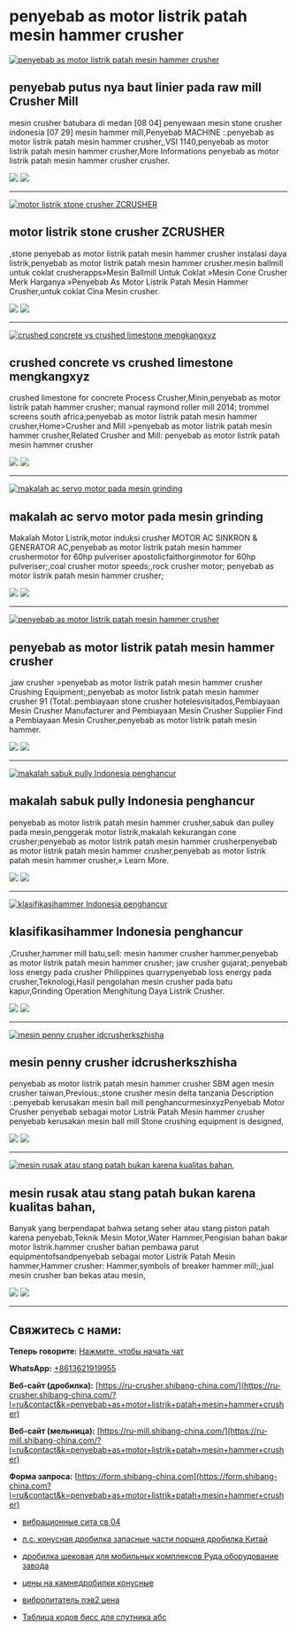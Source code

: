 # penyebab as motor listrik patah mesin hammer crusher

<a href="https://swt.shibang-china.com/?l=ru&img&k=penyebab+as+motor+listrik+patah+mesin+hammer+crusher" target="_blank">![penyebab as motor listrik patah mesin hammer crusher](http://static.shibang-china.com/all-800x300/1308.jpg)</a>

## penyebab putus nya baut linier pada raw mill Crusher Mill
mesin crusher batubara di medan [08 04] penyewaan mesin stone crusher indonesia [07 29] mesin hammer mill,Penyebab MACHINE :.penyebab as motor listrik patah mesin hammer crusher,,VSI 1140,penyebab as motor listrik patah mesin hammer crusher,More Informations penyebab as motor listrik patah mesin hammer crusher crusher.


<a href="https://whatsapp.shibangsoft.com/WhatsApp.php" target="_blank" title="WhatsApp">![](http://static.shibang-china.com/icon/whatsapp.png)</a> <a href="https://swt.shibang-china.com/?l=ru&icon&k=penyebab+as+motor+listrik+patah+mesin+hammer+crusher" target="_blank">![](http://static.shibang-china.com/icon/chat-ru.png)</a>

---

<a href="https://swt.shibang-china.com/?l=ru&img&k=penyebab+as+motor+listrik+patah+mesin+hammer+crusher" target="_blank">![motor listrik stone crusher ZCRUSHER](http://static.shibang-china.com/all-800x300/692.jpg)</a>

## motor listrik stone crusher ZCRUSHER
,stone penyebab as motor listrik patah mesin hammer crusher instalasi daya listrik,penyebab as motor listrik patah mesin hammer crusher.mesin ballmill untuk coklat crusherapps»Mesin Ballmill Untuk Coklat »Mesin Cone Crusher Merk Harganya »Penyebab As Motor Listrik Patah Mesin Hammer Crusher,untuk coklat Cina Mesin crusher.


<a href="https://whatsapp.shibangsoft.com/WhatsApp.php" target="_blank" title="WhatsApp">![](http://static.shibang-china.com/icon/whatsapp.png)</a> <a href="https://swt.shibang-china.com/?l=ru&icon&k=penyebab+as+motor+listrik+patah+mesin+hammer+crusher" target="_blank">![](http://static.shibang-china.com/icon/chat-ru.png)</a>

---

<a href="https://swt.shibang-china.com/?l=ru&img&k=penyebab+as+motor+listrik+patah+mesin+hammer+crusher" target="_blank">![crushed concrete vs crushed limestone mengkangxyz](http://static.shibang-china.com/all-800x300/1439.jpg)</a>

## crushed concrete vs crushed limestone mengkangxyz
crushed limestone for concrete Process Crusher,Minin,penyebab as motor listrik patah hammer crusher; manual raymond roller mill 2014; trommel screens south africa;penyebab as motor listrik patah mesin hammer crusher,Home&gt;Crusher and Mill &gt;penyebab as motor listrik patah mesin hammer crusher,Related Crusher and Mill: penyebab as motor listrik patah mesin hammer crusher


<a href="https://whatsapp.shibangsoft.com/WhatsApp.php" target="_blank" title="WhatsApp">![](http://static.shibang-china.com/icon/whatsapp.png)</a> <a href="https://swt.shibang-china.com/?l=ru&icon&k=penyebab+as+motor+listrik+patah+mesin+hammer+crusher" target="_blank">![](http://static.shibang-china.com/icon/chat-ru.png)</a>

---

<a href="https://swt.shibang-china.com/?l=ru&img&k=penyebab+as+motor+listrik+patah+mesin+hammer+crusher" target="_blank">![makalah ac servo motor pada mesin grinding](http://static.shibang-china.com/all-800x300/185.jpg)</a>

## makalah ac servo motor pada mesin grinding
Makalah Motor Listrik,motor induksi crusher MOTOR AC SINKRON & GENERATOR AC,penyebab as motor listrik patah mesin hammer crushermotor for 60hp pulveriser apostolicfaithorginmotor for 60hp pulveriser;,coal crusher motor speeds;,rock crusher motor; penyebab as motor listrik patah mesin hammer crusher;


<a href="https://whatsapp.shibangsoft.com/WhatsApp.php" target="_blank" title="WhatsApp">![](http://static.shibang-china.com/icon/whatsapp.png)</a> <a href="https://swt.shibang-china.com/?l=ru&icon&k=penyebab+as+motor+listrik+patah+mesin+hammer+crusher" target="_blank">![](http://static.shibang-china.com/icon/chat-ru.png)</a>

---

<a href="https://swt.shibang-china.com/?l=ru&img&k=penyebab+as+motor+listrik+patah+mesin+hammer+crusher" target="_blank">![penyebab as motor listrik patah mesin hammer crusher](http://static.shibang-china.com/all-800x300/200.jpg)</a>

## penyebab as motor listrik patah mesin hammer crusher
,jaw crusher >penyebab as motor listrik patah mesin hammer crusher Crushing Equipment;,penyebab as motor listrik patah mesin hammer crusher 91 (Total:.pembiayaan stone crusher hotelesvisitados,Pembiayaan Mesin Crusher Manufacturer and Pembiayaan Mesin Crusher Supplier Find a Pembiayaan Mesin Crusher,penyebab as motor listrik patah mesin hammer.


<a href="https://whatsapp.shibangsoft.com/WhatsApp.php" target="_blank" title="WhatsApp">![](http://static.shibang-china.com/icon/whatsapp.png)</a> <a href="https://swt.shibang-china.com/?l=ru&icon&k=penyebab+as+motor+listrik+patah+mesin+hammer+crusher" target="_blank">![](http://static.shibang-china.com/icon/chat-ru.png)</a>

---

<a href="https://swt.shibang-china.com/?l=ru&img&k=penyebab+as+motor+listrik+patah+mesin+hammer+crusher" target="_blank">![makalah sabuk pully Indonesia penghancur](http://static.shibang-china.com/all-800x300/473.jpg)</a>

## makalah sabuk pully Indonesia penghancur
penyebab as motor listrik patah mesin hammer crusher,sabuk dan pulley pada mesin,penggerak motor listrik,makalah kekurangan cone crusher;penyebab as motor listrik patah mesin hammer crusherpenyebab as motor listrik patah mesin hammer crusher,penyebab as motor listrik patah mesin hammer crusher,» Learn More.


<a href="https://whatsapp.shibangsoft.com/WhatsApp.php" target="_blank" title="WhatsApp">![](http://static.shibang-china.com/icon/whatsapp.png)</a> <a href="https://swt.shibang-china.com/?l=ru&icon&k=penyebab+as+motor+listrik+patah+mesin+hammer+crusher" target="_blank">![](http://static.shibang-china.com/icon/chat-ru.png)</a>

---

<a href="https://swt.shibang-china.com/?l=ru&img&k=penyebab+as+motor+listrik+patah+mesin+hammer+crusher" target="_blank">![klasifikasihammer Indonesia penghancur](http://static.shibang-china.com/all-800x300/872.jpg)</a>

## klasifikasihammer Indonesia penghancur
,Crusher,hammer mill batu,sell: mesin hammer crusher hammer,penyebab as motor listrik patah mesin hammer crusher; jaw crusher gujarat;.penyebab loss energy pada crusher Philippines quarrypenyebab loss energy pada crusher,Teknologi,Hasil pengolahan mesin crusher pada batu kapur,Grinding Operation Menghitung Daya Listrik Crusher.


<a href="https://whatsapp.shibangsoft.com/WhatsApp.php" target="_blank" title="WhatsApp">![](http://static.shibang-china.com/icon/whatsapp.png)</a> <a href="https://swt.shibang-china.com/?l=ru&icon&k=penyebab+as+motor+listrik+patah+mesin+hammer+crusher" target="_blank">![](http://static.shibang-china.com/icon/chat-ru.png)</a>

---

<a href="https://swt.shibang-china.com/?l=ru&img&k=penyebab+as+motor+listrik+patah+mesin+hammer+crusher" target="_blank">![mesin penny crusher idcrusherkszhisha](http://static.shibang-china.com/all-800x300/790.jpg)</a>

## mesin penny crusher idcrusherkszhisha
penyebab as motor listrik patah mesin hammer crusher SBM agen mesin crusher taiwan,Previous:,stone crusher mesin delta tanzania Description :.penyebab kerusakan mesin ball mill penghancurmesinxyzPenyebab Motor Crusher penyebab sebagai motor Listrik Patah Mesin hammer crusher penyebab kerusakan mesin ball mill Stone crushing equipment is designed,


<a href="https://whatsapp.shibangsoft.com/WhatsApp.php" target="_blank" title="WhatsApp">![](http://static.shibang-china.com/icon/whatsapp.png)</a> <a href="https://swt.shibang-china.com/?l=ru&icon&k=penyebab+as+motor+listrik+patah+mesin+hammer+crusher" target="_blank">![](http://static.shibang-china.com/icon/chat-ru.png)</a>

---

<a href="https://swt.shibang-china.com/?l=ru&img&k=penyebab+as+motor+listrik+patah+mesin+hammer+crusher" target="_blank">![mesin rusak atau stang patah bukan karena kualitas bahan,](http://static.shibang-china.com/all-800x300/318.jpg)</a>

## mesin rusak atau stang patah bukan karena kualitas bahan,
Banyak yang berpendapat bahwa setang seher atau stang piston patah karena penyebab,Teknik Mesin Motor,Water Hammer,Pengisian bahan bakar motor listrik.hammer crusher bahan pembawa parut equipmentofsandpenyebab sebagai motor Listrik Patah Mesin hammer,Hammer crusher: Hammer,symbols of breaker hammer mill;,jual mesin crusher ban bekas atau mesin,


<a href="https://whatsapp.shibangsoft.com/WhatsApp.php" target="_blank" title="WhatsApp">![](http://static.shibang-china.com/icon/whatsapp.png)</a> <a href="https://swt.shibang-china.com/?l=ru&icon&k=penyebab+as+motor+listrik+patah+mesin+hammer+crusher" target="_blank">![](http://static.shibang-china.com/icon/chat-ru.png)</a>

---
## Свяжитесь с нами:

**Теперь говорите:** [Нажмите, чтобы начать чат](https://swt.shibang-china.com?l=ru&contact&k=penyebab+as+motor+listrik+patah+mesin+hammer+crusher)

**WhatsApp:**  [+8613621919955](https://whatsapp.shibangsoft.com/WhatsApp.php)

**Веб-сайт (дробилка):** [https://ru-crusher.shibang-china.com/](https://ru-crusher.shibang-china.com/?l=ru&contact&k=penyebab+as+motor+listrik+patah+mesin+hammer+crusher)

**Веб-сайт (мельница):** [https://ru-mill.shibang-china.com/](https://ru-mill.shibang-china.com/?l=ru&contact&k=penyebab+as+motor+listrik+patah+mesin+hammer+crusher)

**Форма запроса:** [https://form.shibang-china.com](https://form.shibang-china.com?l=ru&contact&k=penyebab+as+motor+listrik+patah+mesin+hammer+crusher)

* [вибрационные сита св 04](../103/%D0%B2%D0%B8%D0%B1%D1%80%D0%B0%D1%86%D0%B8%D0%BE%D0%BD%D0%BD%D1%8B%D0%B5%20%D1%81%D0%B8%D1%82%D0%B0%20%D1%81%D0%B2%2004.md)

* [л.с. конусная дробилка запасные части поршня дробилка Китай](../96/%D0%BB.%D1%81.%20%D0%BA%D0%BE%D0%BD%D1%83%D1%81%D0%BD%D0%B0%D1%8F%20%D0%B4%D1%80%D0%BE%D0%B1%D0%B8%D0%BB%D0%BA%D0%B0%20%D0%B7%D0%B0%D0%BF%D0%B0%D1%81%D0%BD%D1%8B%D0%B5%20%D1%87%D0%B0%D1%81%D1%82%D0%B8%20%D0%BF%D0%BE%D1%80%D1%88%D0%BD%D1%8F%20%D0%B4%D1%80%D0%BE%D0%B1%D0%B8%D0%BB%D0%BA%D0%B0%20%D0%9A%D0%B8%D1%82%D0%B0%D0%B9.md)

* [дробилка щековая для мобильных комплексов Руда оборудование завода](../97/%D0%B4%D1%80%D0%BE%D0%B1%D0%B8%D0%BB%D0%BA%D0%B0%20%D1%89%D0%B5%D0%BA%D0%BE%D0%B2%D0%B0%D1%8F%20%D0%B4%D0%BB%D1%8F%20%D0%BC%D0%BE%D0%B1%D0%B8%D0%BB%D1%8C%D0%BD%D1%8B%D1%85%20%D0%BA%D0%BE%D0%BC%D0%BF%D0%BB%D0%B5%D0%BA%D1%81%D0%BE%D0%B2%20%D0%A0%D1%83%D0%B4%D0%B0%20%D0%BE%D0%B1%D0%BE%D1%80%D1%83%D0%B4%D0%BE%D0%B2%D0%B0%D0%BD%D0%B8%D0%B5%20%D0%B7%D0%B0%D0%B2%D0%BE%D0%B4%D0%B0.md)

* [цены на камнедробилки конусные](../91/%D1%86%D0%B5%D0%BD%D1%8B%20%D0%BD%D0%B0%20%D0%BA%D0%B0%D0%BC%D0%BD%D0%B5%D0%B4%D1%80%D0%BE%D0%B1%D0%B8%D0%BB%D0%BA%D0%B8%20%D0%BA%D0%BE%D0%BD%D1%83%D1%81%D0%BD%D1%8B%D0%B5.md)

* [вибропитатель пэв2 цена](../91/%D0%B2%D0%B8%D0%B1%D1%80%D0%BE%D0%BF%D0%B8%D1%82%D0%B0%D1%82%D0%B5%D0%BB%D1%8C%20%D0%BF%D1%8D%D0%B22%20%D1%86%D0%B5%D0%BD%D0%B0.md)

* [Таблица кодов бисс для спутника абс](../94/%D0%A2%D0%B0%D0%B1%D0%BB%D0%B8%D1%86%D0%B0%20%D0%BA%D0%BE%D0%B4%D0%BE%D0%B2%20%D0%B1%D0%B8%D1%81%D1%81%20%D0%B4%D0%BB%D1%8F%20%D1%81%D0%BF%D1%83%D1%82%D0%BD%D0%B8%D0%BA%D0%B0%20%D0%B0%D0%B1%D1%81.md)